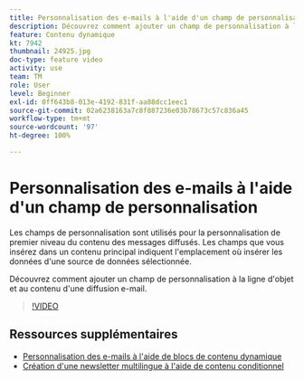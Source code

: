 ```yaml
---
title: Personnalisation des e-mails à l'aide d'un champ de personnalisation
description: Découvrez comment ajouter un champ de personnalisation à la ligne d'objet et au contenu d'une diffusion e-mail.
feature: Contenu dynamique
kt: 7942
thumbnail: 24925.jpg
doc-type: feature video
activity: use
team: TM
role: User
level: Beginner
exl-id: 0ff643b8-013e-4192-831f-aa88dcc1eec1
source-git-commit: 02a6238163a7c8f887236e03b78673c57c836a45
workflow-type: tm+mt
source-wordcount: '97'
ht-degree: 100%

---
```


# Personnalisation des e-mails à l&#39;aide d&#39;un champ de personnalisation

Les champs de personnalisation sont utilisés pour la personnalisation de premier niveau du contenu des messages diffusés. Les champs que vous insérez dans un contenu principal indiquent l&#39;emplacement où insérer les données d&#39;une source de données sélectionnée.

Découvrez comment ajouter un champ de personnalisation à la ligne d&#39;objet et au contenu d&#39;une diffusion e-mail.

>[!VIDEO](https://video.tv.adobe.com/v/24925?quality=12)

## Ressources supplémentaires

* [Personnalisation des e-mails à l&#39;aide de blocs de contenu dynamique](/help/content-creation/personalize-using-dynamic-content-blocks.md)
* [Création d&#39;une newsletter multilingue à l&#39;aide de contenu conditionnel](/help/content-creation/create-a-multilingual-newsletter-using-conditional-content.md)
